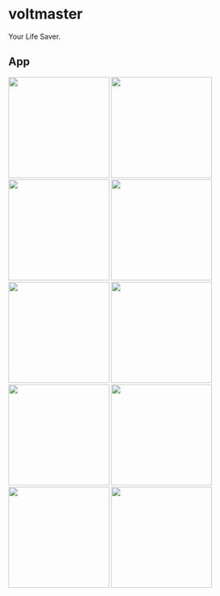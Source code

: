 # voltmaster

Your Life Saver.

## App

<img src="https://github.com/Nithish-Sri-Ram/IOT-x-Flutter/assets/115037539/83e9b7e8-b5bf-4e8a-9a0f-cd03aba28afc" width="200"/>
<img src="https://github.com/Nithish-Sri-Ram/IOT-x-Flutter/assets/115037539/0a04611f-55b5-4e94-9623-8451e1310262" width="200"/>
<img src="https://github.com/Nithish-Sri-Ram/IOT-x-Flutter/assets/115037539/f9efd98e-037f-4ef1-8f4a-7502b2b63468" width="200"/>
<img src="https://github.com/Nithish-Sri-Ram/IOT-x-Flutter/assets/115037539/a775e464-4243-4c98-98b6-8a74aa24e16b" width="200"/>
<img src="https://github.com/Nithish-Sri-Ram/IOT-x-Flutter/assets/115037539/0c0c713b-3ff1-4860-ace4-b9e596e9a308" width="200"/>
<img src="https://github.com/Nithish-Sri-Ram/IOT-x-Flutter/assets/115037539/557f0981-d9c7-4793-89ff-1c7128742dc1" width="200"/>
<img src="https://github.com/Nithish-Sri-Ram/IOT-x-Flutter/assets/115037539/c45f906b-2a3c-480c-9d86-3b61b84ea9fc" width="200"/>
<img src="https://github.com/Nithish-Sri-Ram/IOT-x-Flutter/assets/115037539/de9335e7-58d8-477e-8adc-3ff418efe1c7" width="200"/>
<img src="https://github.com/Nithish-Sri-Ram/IOT-x-Flutter/assets/115037539/41c8aa33-693e-4c0a-b001-3761eb5f3692" width="200"/>
<img src="https://github.com/Nithish-Sri-Ram/IOT-x-Flutter/assets/115037539/7437e9d2-e1fb-4159-916e-788b11eb0ea6" width="200"/>
